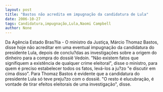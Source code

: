 ```yaml
---
layout: post
title: "Bastos não acredita em impugnação da candidatura de Lula"
date: 2006-10-27
tags: Candidatura,impugnação,Lula,Naomi Campbell
author: None
---
```

Da Agência Estado
Bras?lia - O ministro da Justiça, Márcio Thomaz Bastos, disse hoje não acreditar em uma eventual impugnação da candidatura do presidente Lula, depois de conclu?das as investigações sobre a origem do dinheiro para a compra do dossiê Vedoin. 
\"Não existem fatos que signifiquem a existência de qualquer crime eleitoral\", disse o ministro, para quem é preciso estabelecer todos os fatos, levá-los a ju?zo \"e discutir em cima disso\". 
Para Thomaz Bastos é evidente que a candidatura do presidente Lula só teve preju?zo com o dossiê. \"O resto é elucubração, é vontade de tirar efeitos eleitorais de uma investigação\", disse. 